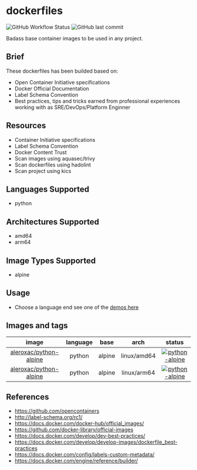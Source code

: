 # dockerfiles
![GitHub Workflow Status](https://img.shields.io/github/actions/workflow/status/aleroxac/dockerfiles/ci.yaml?branch=main)
![GitHub last commit](https://img.shields.io/github/last-commit/aleroxac/dockerfiles)

Badass base container images to be used in any project.


## Brief
These dockerfiles has been builded based on:
- Open Container Initiative specifications
- Docker Official Documentation
- Label Schema Convention
- Best practices, tips and tricks earned from professional experiences working with as SRE/DevOps/Platform Enginner



## Resources
- Container Initiative specifications
- Label Schema Convention
- Docker Content Trust
- Scan images using aquasec/trivy
- Scan dockerfiles using hadolint
- Scan project using kics



## Languages Supported
- python



## Architectures Supported
- amd64
- arm64



## Image Types Supported
- alpine



## Usage
- Choose a language end see one of the [demos here](demo)



## Images and tags
| image | language | base | arch |status |
|:-:|:-:|:-:|:-:|:-:|
|[aleroxac/python-alpine](https://hub.docker.com/r/aleroxac/python-alpine)|python|alpine|linux/amd64|[![python-alpine](https://github.com/aleroxac/dockerfiles/actions/workflows/ci.yaml/badge.svg)](https://github.com/aleroxac/dockerfiles/actions/workflows/ci.yaml)|
|[aleroxac/python-alpine](https://hub.docker.com/r/aleroxac/python-alpine)|python|alpine|linux/arm64|[![python-alpine](https://github.com/aleroxac/dockerfiles/actions/workflows/ci.yaml/badge.svg)](https://github.com/aleroxac/dockerfiles/actions/workflows/ci.yaml)|



## References
- https://github.com/opencontainers
- http://label-schema.org/rc1/
- https://docs.docker.com/docker-hub/official_images/
- https://github.com/docker-library/official-images
- https://docs.docker.com/develop/dev-best-practices/
- https://docs.docker.com/develop/develop-images/dockerfile_best-practices
- https://docs.docker.com/config/labels-custom-metadata/
- https://docs.docker.com/engine/reference/builder/
